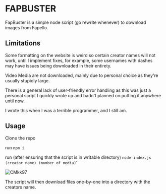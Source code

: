 # FAPBUSTER

FapBuster is a simple node script (go rewrite whenever) to download images from Fapello.


## Limitations
Some formatting on the website is weird so certain creator names will not work, until I implement fixes, for example, some usernames with dashes may have issues being downloaded in their entirety.

Video Media are not downloaded, mainly due to personal choice as they're usually stupidly large.

There is a general lack of user-friendly error handling as this was just a personal script I quickly wrote up and hadn't planned on putting it anywhere until now.

I wrote this when I was a terrible programmer, and I still am.

## Usage


Clone the repo

run ``` npm i ```

run (after ensuring that the script is in writable directory) ``` node index.js (creator name) (number of media) ```'

![CMkk97](https://user-images.githubusercontent.com/114883905/195442292-93ef074f-ab8d-4a83-80bb-7029a981d80a.png)



The script will then download files one-by-one into a directory with the creators name.

